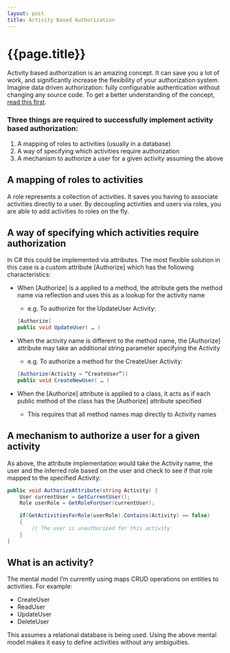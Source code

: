 ```yaml
---
layout: post
title: Activity Based Authorization
---
```


# {{page.title}}

Activity based authorization is an amazing concept. It can save you a lot of work, and significantly increase the flexibility of your authorization system. Imagine data driven authorization: fully configurable authentication without changing any source code. To get a better understanding of the concept, [read this first](http://lostechies.com/derickbailey/2011/05/24/dont-do-role-based-authorization-checks-do-activity-based-checks/ "Don’t Do Role-Based Authorization Checks; Do Activity-Based Checks").


### Three things are required to successfully implement activity based authorization:

  1. A mapping of roles to activities (usually in a database)
  2. A way of specifying which activities require authorization
  3. A mechanism to authorize a user for a given activity assuming the above

## A mapping of roles to activities

A role represents a collection of activities. It saves you having to associate activities directly to a user. By decoupling activities and users via roles, you are able to add activities to roles on the fly.


## A way of specifying which activities require authorization

In C# this could be implemented via attributes. The most flexible solution in this case is a custom attribute [Authorize] which has the following characteristics:

* When [Authorize] is a applied to a method, the attribute gets the method name via reflection and uses this as a lookup for the activity name
	* e.g. To authorize for the UpdateUser Activity:

	``` csharp
	[Authorize]
	public void UpdateUser( … )
	```

* When the activity name is different to the method name, the [Authorize] attribute may take an additional string parameter specifying the Activity
	* e.g. To authorize a method for the CreateUser Activity:

	``` csharp
	[Authorize(Activity = “CreateUser”)]
	public void CreateNewUser( … )
	```

* When the [Authorize] attribute is applied to a class, it acts as if each public method of the class has the [Authorize] attribute specified
	* This requires that all method names map directly to Activity names


## A mechanism to authorize a user for a given activity

As above, the attribute implementation would take the Activity name, the user and the inferred role based on the user and check to see if that role mapped to the specified Activity:

``` csharp
public void AuthorizeAttribute(string Activity) {
    User currentUser = GetCurrentUser();
    Role userRole = GetRoleForUser(currentUser);

    if(GetActivitiesForRole(userRole).Contains(Activity) == false)
    {
        // The user is unauthorized for this activity
    }
}
```


## What is an activity?

The mental model I’m currently using maps CRUD operations on entities to activities. For example:

* CreateUser
* ReadUser
* UpdateUser
* DeleteUser

This assumes a relational database is being used. Using the above mental model makes it easy to define activities without any ambiguities.